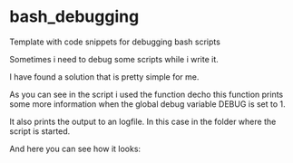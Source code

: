 # bash_debugging
Template with code snippets for debugging bash scripts

Sometimes i need to debug some scripts while i write it.

I have found a solution that is pretty simple for me.

As you can see in the script i used the function decho this function prints some more information when the global debug variable DEBUG is set to 1.

It also prints the output to an logfile.
In this case in the folder where the script is started.

And here you can see how it looks:

